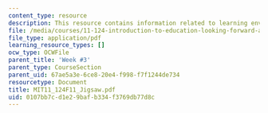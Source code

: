 ```yaml
---
content_type: resource
description: This resource contains information related to learning environments jigsaw.
file: /media/courses/11-124-introduction-to-education-looking-forward-and-looking-back-on-education-fall-2011/0107bb7cd1e29bafb334f3769db77d8c_MIT11_124F11_Jigsaw.pdf
file_type: application/pdf
learning_resource_types: []
ocw_type: OCWFile
parent_title: 'Week #3'
parent_type: CourseSection
parent_uid: 67ae5a3e-6ce8-20e4-f998-f7f1244de734
resourcetype: Document
title: MIT11_124F11_Jigsaw.pdf
uid: 0107bb7c-d1e2-9baf-b334-f3769db77d8c
---
```

